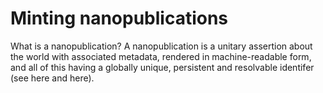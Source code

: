 # Minting nanopublications

What is a nanopublication? 
A nanopublication is a unitary assertion about the world with associated metadata, rendered in machine-readable form, and all of this having a globally unique, persistent and resolvable identifer (see here and here). 


